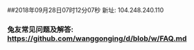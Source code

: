 ##2018年09月28日07时12分07秒 新址: 104.248.240.110
### 兔友常见问题及解答: https://github.com/wanggonging/d/blob/w/FAQ.md
